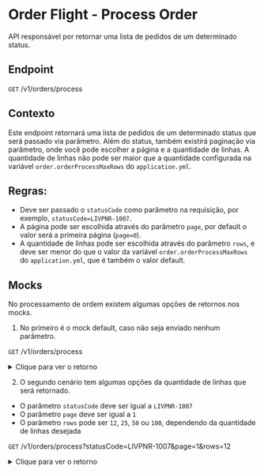 # Order Flight - Process Order

API responsável por retornar uma lista de pedidos de um determinado status.

## Endpoint

`GET` /v1/orders/process

## Contexto

Este endpoint retornará uma lista de pedidos de um determinado status que será passado via parâmetro. Além do status,
também existirá paginação via parâmetro, onde você pode escolher a página e a quantidade de linhas. A quantidade de
linhas não pode ser maior que a quantidade configurada na variável `order.orderProcessMaxRows` do `application.yml`.

## Regras:

- Deve ser passado o `statusCode` como parâmetro na requisição, por exemplo, `statusCode=LIVPNR-1007`.
- A página pode ser escolhida através do parâmetro `page`, por default o valor será a primeira página (`page=0`).
- A quantidade de linhas pode ser escolhida através do parâmetro `rows`, e deve ser menor do que o valor da
  variável `order.orderProcessMaxRows` do `application.yml`, que é também o valor default.

## Mocks

No processamento de ordem existem algumas opções de retornos nos mocks.

1. No primeiro é o mock default, caso não seja enviado nenhum parâmetro.

`GET` /v1/orders/process

<details>
    <summary>Clique para ver o retorno</summary>
    <pre>
{
    "orders": [
        {
            "id": "lf121",
            "commerceOrderId": "o1231"
        },
        {
            "id": "lf122",
            "commerceOrderId": "o1232"
        },
        {
            "id": "lf123",
            "commerceOrderId": "o1233"
        },
        {
            "id": "lf124",
            "commerceOrderId": "o1234"
        },
        {
            "id": "lf125",
            "commerceOrderId": "o1235"
        }
    ],
    "page": 1,
    "rows": 100,
    "total": 13,
    "totalPages": 1
}
    </pre>
</details>

2. O segundo cenário tem algumas opções da quantidade de linhas que será retornado.

- O parâmetro `statusCode` deve ser igual a `LIVPNR-1007`
- O parâmetro `page` deve ser igual a `1`
- O parâmetro `rows` pode ser `12`, `25`, `50` ou `100`, dependendo da quantidade de linhas desejada

`GET` /v1/orders/process?statusCode=LIVPNR-1007&page=1&rows=12

<details>
    <summary>Clique para ver o retorno</summary>
    <pre>
{
    "orders": [
        {
            "id": "lf121",
            "commerceOrderId": "o1231"
        },
        {
            "id": "lf122",
            "commerceOrderId": "o1232"
        },
        {
            "id": "lf123",
            "commerceOrderId": "o1233"
        },
        {
            "id": "lf124",
            "commerceOrderId": "o1234"
        },
        {
            "id": "lf125",
            "commerceOrderId": "o1235"
        },
        {
            "id": "lf126",
            "commerceOrderId": "o1236"
        },
        {
            "id": "lf127",
            "commerceOrderId": "o1237"
        },
        {
            "id": "lf128",
            "commerceOrderId": "o1238"
        },
        {
            "id": "lf129",
            "commerceOrderId": "o1239"
        },
        {
            "id": "lf121",
            "commerceOrderId": "o1231"
        },
        {
            "id": "lf121",
            "commerceOrderId": "o1231"
        },
        {
            "id": "lf121",
            "commerceOrderId": "o1231"
        },
        {
            "id": "lf1210",
            "commerceOrderId": "o12310"
        },
        {
            "id": "lf1211",
            "commerceOrderId": "o12311"
        },
        {
            "id": "lf1212",
            "commerceOrderId": "o12312"
        },
        {
            "id": "lf1213",
            "commerceOrderId": "o12313"
        }
    ],
    "page": 1,
    "rows": 12,
    "total": 13,
    "totalPages": 2
}
</pre>
</details>